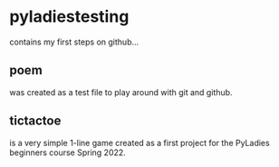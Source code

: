 # pyladiestesting

contains my first steps on github...

## poem

was created as a test file to play around with git and github.

## tictactoe

is a very simple 1-line game created as a first project for the PyLadies beginners course Spring 2022.
